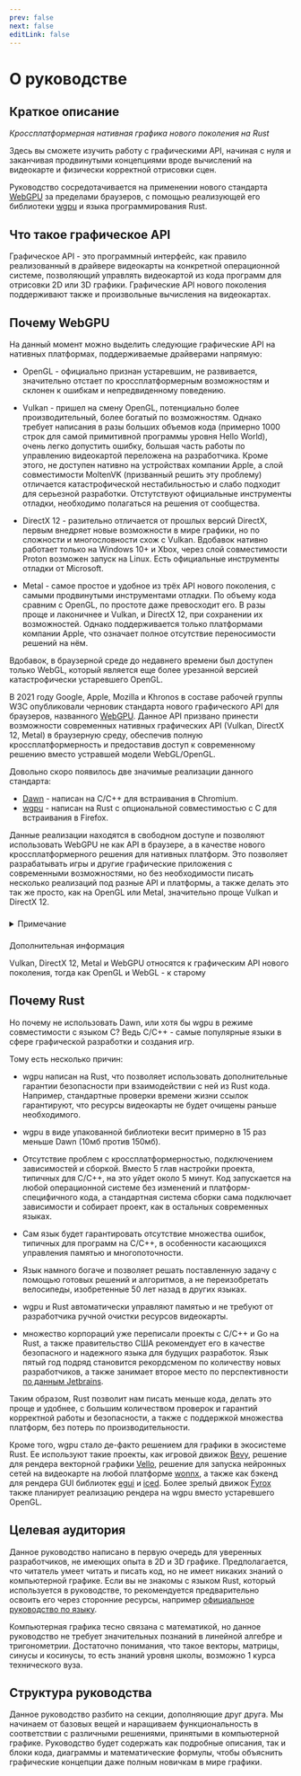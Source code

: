 ```yaml
---
prev: false
next: false
editLink: false
---
```


# О руководстве

## Краткое описание

*Кроссплатформерная нативная графика нового поколения на Rust*

Здесь вы сможете изучить работу с графическими API, начиная с нуля и заканчивая продвинутыми концепциями вроде
вычислений на видеокарте и физически корректной отрисовки сцен.

Руководство сосредотачивается на применении нового стандарта [WebGPU](https://www.w3.org/TR/webgpu) за пределами
браузеров, с помощью реализующей его библиотеки [wgpu](https://wgpu.rs/) и языка программирования Rust.

## Что такое графическое API

Графическое API - это программный интерфейс, как правило реализованный в драйвере видеокарты на конкретной операционной 
системе, позволяющий управлять видеокартой из кода программ для отрисовки 2D или 3D графики. Графические API нового 
поколения поддерживают также и произвольные вычисления на видеокартах.

## Почему WebGPU

На данный момент можно выделить следующие графические API на нативных платформах, поддерживаемые драйверами напрямую:

* OpenGL - официально признан устаревшим, не развивается, значительно отстает по кроссплатформерным возможностям и
  склонен к ошибкам и непредвиденному поведению.

* Vulkan - пришел на смену OpenGL, потенциально более производительный, более богатый по возможностям. Однако требует
  написания в разы больших объемов кода (примерно 1000 строк для самой примитивной программы уровня Hello World), очень
  легко допустить ошибку, большая часть работы по управлению видеокартой переложена на разработчика.
  Кроме этого, не доступен нативно на устройствах компании Apple, а слой совместимости MoltenVK (призванный решить эту
  проблему) отличается катастрофической нестабильностью и слабо подходит для серьезной разработки. Отстутствуют официальные 
  инструменты отладки, необходимо полагаться на решения от сообщества.

* DirectX 12 - разительно отличается от прошлых версий DirectX, первым внедряет новые возможности в мире графики, но по
  сложности и многословности схож с Vulkan. Вдобавок нативно работает только на Windows 10+ и Xbox, через слой
  совместимости Proton возможен запуск на Linux. Есть официальные инструменты отладки от Microsoft.

* Metal - самое простое и удобное из трёх API нового поколения, с самыми продвинутыми инструментами отладки. По объему
  кода сравним с OpenGL, по простоте даже превосходит его. В разы проще и лаконичнее и Vulkan, и DirectX 12, при
  сохранении их возможностей. Однако поддерживается только платформами компании Apple, что означает полное отсутствие
  переносимости решений на нём.

Вдобавок, в браузерной среде до недавнего времени был доступен только WebGL, который является еще более урезанной
версией катастрофически устаревшего OpenGL.

В 2021 году Google, Apple, Mozilla и Khronos в составе рабочей группы W3C опубликовали черновик стандарта нового
графического API для браузеров, названного [WebGPU](https://www.w3.org/TR/webgpu).
Данное API призвано принести возможности современных нативных графических API (Vulkan, DirectX 12, Metal) в браузерную
среду, обеспечив полную кроссплатформерность и предоставив доступ к современному решению вместо устравшей модели
WebGL/OpenGL.

Довольно скоро появилось две значимые реализации данного стандарта:

* [Dawn](https://dawn.googlesource.com/dawn) - написан на C/C++ для встраивания в Chromium.
* [wgpu](https://wgpu.rs/) - написан на Rust с опциональной совместимостью с C для встраивания в Firefox.

Данные реализации находятся в свободном доступе и позволяют использовать WebGPU не как API в браузере, а в качестве
нового кроссплатформерного решения для нативных платформ.
Это позволяет разрабатывать игры и другие графические приложения с современными возможностями, но без необходимости
писать несколько реализаций под разные API и платформы, а также делать это так же просто, как на OpenGL или Metal,
значительно проще Vulkan и DirectX 12.

<details class="details custom-block" style="padding-top: 8px">
<summary>Примечание</summary>
За месяц до написания данной страницы вышла версия 24.0.0 wgpu, в которой добавили поддержку Apple Vision Pro, 
что может служить еще одной иллюстрацией поддержки множества платформ.
</details>

<div class="info custom-block" style="padding-top: 8px">
<p class="custom-block-title">Дополнительная информация</p>
<p>Vulkan, DirectX 12, Metal и WebGPU относятся к графическим API нового поколения, тогда как OpenGL и WebGL - к старому</p>
</div>

## Почему Rust

Но почему не использовать Dawn, или хотя бы wgpu в режиме совместимости с языком C? Ведь C/C++ - самые популярные языки
в сфере графической разработки и создания игр.

Тому есть несколько причин:

* wgpu написан на Rust, что позволяет использовать дополнительные гарантии безопасности при взаимодействии с ней из 
Rust кода. Например, стандартные проверки времени жизни ссылок гарантируют, что ресурсы видеокарты не будет очищены 
раньше необходимого.

* wgpu в виде упакованной библиотеки весит примерно в 15 раз меньше Dawn (10мб против 150мб).

* Отсутствие проблем с кроссплатформерностью, подключением зависимостей и сборкой. Вместо 5 глав настройки проекта, 
типичных для C/C++, на это уйдет около 5 минут. Код запускается на любой операционной системе без изменений и 
платформ-специфичного кода, а стандартная система сборки сама подключает зависимости и собирает проект, как в остальных
современных языках.

* Сам язык будет гарантировать отсутствие множества ошибок, типичных для программ на C/C++, в особенности касающихся
управления памятью и многопоточности.

* Язык намного богаче и позволяет решать поставленную задачу с помощью готовых решений и алгоритмов, а не переизобретать 
велосипеды, изобретенные 50 лет назад в других языках.

* wgpu и Rust автоматически управляют памятью и не требуют от разработчика ручной очистки ресурсов видеокарты.

* множество корпораций уже переписали проекты с C/C++ и Go на Rust, а также правительство США рекомендует его в качестве
безопасного и надежного языка для будущих разработок. Язык пятый год подряд становится рекордсменом по количеству новых 
разработчиков, а также занимает второе место по перспективности 
[по данным Jetbrains](https://www.jetbrains.com/lp/devecosystem-2024/).

Таким образом, Rust позволит нам писать меньше кода, делать это проще и удобнее, с большим количеством проверок и 
гарантий корректной работы и безопасности, а также с поддержкой множества платформ, без потерь по производительности.

Кроме того, wgpu стало де-факто решением для графики в экосистеме Rust. Ее используют такие проекты, как игровой 
движок [Bevy](https://bevyengine.org/), решение для рендера векторной графики [Vello](https://github.com/linebender/vello), 
решение для запуска нейронных сетей на видеокарте на любой платформе [wonnx](https://github.com/webonnx/wonnx), 
а также как бэкенд для рендера GUI библиотек [egui](https://github.com/emilk/egui) и [iced](https://iced.rs/).
Более зрелый движок [Fyrox](https://fyrox.rs/) также планирует реализацию рендера на wgpu вместо устаревшего OpenGL.

## Целевая аудитория

Данное руководство написано в первую очередь для уверенных разработчиков, не имеющих опыта в 2D и 3D графике.
Предполагается, что читатель умеет читать и писать код, но не имеет никаких знаний о компьютерной графике.
Если вы не знакомы с языком Rust, который используется в руководстве, то рекомендуется предварительно освоить его через
сторонние ресурсы, например [официальное руководство по языку](https://doc.rust-lang.org/book/title-page.html).

Компьютерная графика тесно связана с математикой, но данное руководство не требует значительных познаний в линейной
алгебре и тригонометрии.
Достаточно понимания, что такое векторы, матрицы, синусы и косинусы, то есть знаний уровня школы, возможно 1 курса 
технического вуза.

## Структура руководства

Данное руководство разбито на секции, дополняющие друг друга. Мы начинаем от базовых вещей и наращиваем функциональность
в соответствии с различными решениями, принятыми в компьютерной графике. Руководство будет содержать как подробные описания,
так и блоки кода, диаграммы и математические формулы, чтобы объяснить графические концепции даже полным новичкам в мире 
графики.
